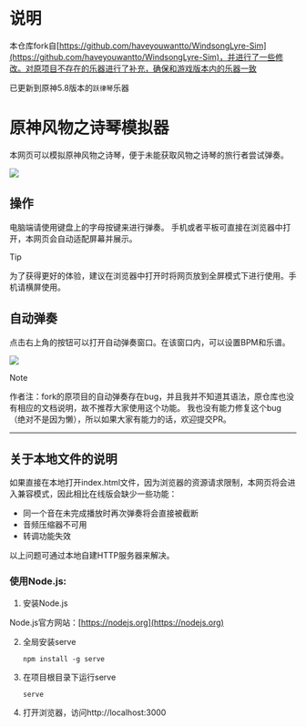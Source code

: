 # 说明
本仓库fork自[https://github.com/haveyouwantto/WindsongLyre-Sim](https://github.com/haveyouwantto/WindsongLyre-Sim)，并进行了一些修改。对原项目不存在的乐器进行了补充，确保和游戏版本内的乐器一致

已更新到原神5.8版本的`跃律琴`乐器

# 原神风物之诗琴模拟器

本网页可以模拟原神风物之诗琴，便于未能获取风物之诗琴的旅行者尝试弹奏。

![](img/preview.png)



## 操作

电脑端请使用键盘上的字母按键来进行弹奏。
手机或者平板可直接在浏览器中打开，本网页会自动适配屏幕并展示。

   > [!TIP]
   > 为了获得更好的体验，建议在浏览器中打开时将网页放到全屏模式下进行使用。手机请横屏使用。

## 自动弹奏

点击右上角的按钮可以打开自动弹奏窗口。在该窗口内，可以设置BPM和乐谱。

![](img/input.png)

   > [!NOTE]
   > 作者注：fork的原项目的自动弹奏存在bug，并且我并不知道其语法，原仓库也没有相应的文档说明，故不推荐大家使用这个功能。
   > 我也没有能力修复这个bug（绝对不是因为懒），所以如果大家有能力的话，欢迎提交PR。

-------
## 关于本地文件的说明

如果直接在本地打开index.html文件，因为浏览器的资源请求限制，本网页将会进入兼容模式，因此相比在线版会缺少一些功能：
* 同一个音在未完成播放时再次弹奏将会直接被截断
* 音频压缩器不可用
* 转调功能失效

以上问题可通过本地自建HTTP服务器来解决。

### 使用Node.js:
1. 安装Node.js

Node.js官方网站：[https://nodejs.org](https://nodejs.org)

2. 全局安装serve
    ```
    npm install -g serve
    ```
3. 在项目根目录下运行serve
    ```
    serve
    ```
4. 打开浏览器，访问http://localhost:3000
